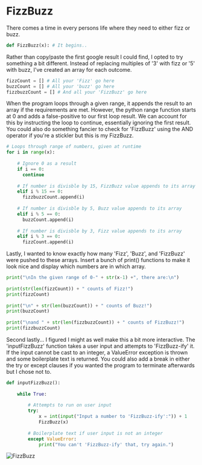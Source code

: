 # FizzBuzz

There comes a time in every persons life where they need to either fizz or buzz.

```Python
def FizzBuzz(x): # It begins..
```

Rather than copy/paste the first google result I could find, I opted to try something a bit different. Instead of replacing multiples of '3' with fizz or '5' with buzz, I've created an array for each outcome.

```Python
fizzCount = [] # All your 'Fizz' go here
buzzCount = [] # All your 'buzz' go here
fizzbuzzCount = [] # And all your 'FizzBuzz' go here
```

When the program loops through a given range, it appends the result to an array if the requirements are met. However, the python range function starts at 0 and adds a false-positive to our first loop result. We can account for this by instructing the loop to continue, essentially ignoring the first result. You could also do something fancier to check for 'FizzBuzz' using the AND operator if you're a stickler but this is my FizzBuzz.

```Python
# Loops through range of numbers, given at runtime
for i in range(x):
    
    # Ignore 0 as a result
    if i == 0:
      continue
    
    # If number is divisble by 15, FizzBuzz value appends to its array
    elif i % 15 == 0:
      fizzbuzzCount.append(i)
    
    # If number is divisble by 5, Buzz value appends to its array
    elif i % 5 == 0:
      buzzCount.append(i)
    
    # If number is divisble by 3, Fizz value appends to its array
    elif i % 3 == 0:
      fizzCount.append(i)
```

Lastly, I wanted to know exactly how many 'Fizz', 'Buzz', and 'FizzBuzz' were pushed to these arrays. Insert a bunch of print() functions to make it look nice and display which numbers are in which array.

```Python
print("\nIn the given range of 0-" + str(x-1) +", there are:\n")
    
print(str(len(fizzCount)) + " counts of Fizz!")
print(fizzCount)
    
print("\n" + str(len(buzzCount)) + " counts of Buzz!")
print(buzzCount)
    
print("\nand " + str(len(fizzbuzzCount)) + " counts of FizzBuzz!")
print(fizzbuzzCount)
```

Second lastly... I figured I might as well make this a bit more interactive. The 'inputFizzBuzz' function takes a user input and attempts to 'FizzBuzz-ify' it. If the input cannot be cast to an integer, a ValueError exception is thrown and some boilerplate text is returned. You could also add a break in either the try or except clauses if you wanted the program to terminate afterwards but I chose not to.

```Python
def inputFizzBuzz():
    
    while True:
        
        # Attempts to run on user input
        try:
            x = int(input("Input a number to 'FizzBuzz-ify':")) + 1
            FizzBuzz(x)
        
        # Boilerplate text if user input is not an integer
        except ValueError:
            print("You can't 'FizzBuzz-ify' that, try again.")
```

![FizzBuzz](https://cdn.discordapp.com/attachments/826109384093859879/828723670893068358/FzBz.PNG)
